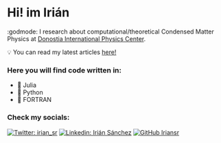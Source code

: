 # Hi! im Irián 

:godmode: I research about computational/theoretical Condensed Matter Physics at <a href="https://dipc.ehu.eus/es">Donostia International Physics Center</a>.

:bulb: You can read my latest articles <a href="https://scholar.google.com/citations?user=nBuc_38AAAAJ&hl=es&authuser=1"> here! </a> 

### Here you will find code written in:
- :gift_heart: Julia
- 🐍 Python 
- :floppy_disk: FORTRAN

### Check my socials:

[![Twitter: irian_sr](https://img.shields.io/twitter/follow/irian_sr?style=social)](https://twitter.com/irian_sr)
[![Linkedin: Irián Sánchez](https://img.shields.io/badge/-iriansanchez-blue?style=flat-square&logo=Linkedin&logoColor=white&link=https://www.linkedin.com/in/iriansanchez/)](https://www.linkedin.com/in/iriansanchez/)
[![GitHub Iriansr](https://img.shields.io/github/followers/Iriansr?label=follow&style=social)](https://github.com/Iriansr)
